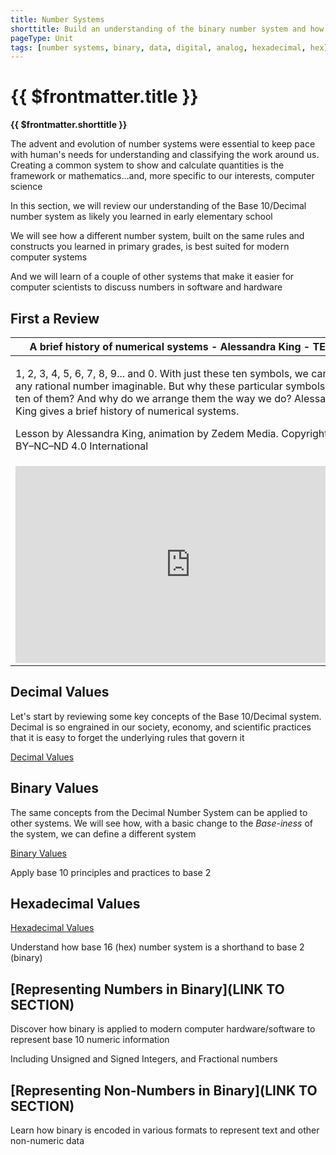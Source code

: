 ```yaml
---
title: Number Systems
shorttitle: Build an understanding of the binary number system and how modern computers use binary to represent digital and analog data
pageType: Unit
tags: [number systems, binary, data, digital, analog, hexadecimal, hex]
---
```


# {{ $frontmatter.title }}
**{{ $frontmatter.shorttitle }}**

The advent and evolution of number systems were essential to keep pace with human's needs for understanding and classifying the work around us. Creating a common system to show and calculate quantities is the framework or mathematics...and, more specific to our interests, computer science

In this section, we will review our understanding of the Base 10/Decimal number system as likely you learned in early elementary school

We will see how a different number system, built on the same rules and constructs you learned in primary grades, is best suited for modern computer systems

And we will learn of a couple of other systems that make it easier for computer scientists to discuss numbers in software and hardware

## First a Review

| A brief history of numerical systems - Alessandra King - TED-Ed|
|-|
|<p>1, 2, 3, 4, 5, 6, 7, 8, 9... and 0. With just these ten symbols, we can write any rational number imaginable. But why these particular symbols? Why ten of them? And why do we arrange them the way we do? Alessandra King gives a brief history of numerical systems.</p> <p>Lesson by Alessandra King, animation by Zedem Media. Copyright CC BY–NC–ND 4.0 International</p> |
| <iframe width="560" height="315" src="https://www.youtube.com/embed/cZH0YnFpjwU" title="YouTube video player" frameborder="0" allow="accelerometer; autoplay; clipboard-write; encrypted-media; gyroscope; picture-in-picture" allowfullscreen></iframe>|



## Decimal Values

Let's start by reviewing some key concepts of the Base 10/Decimal system. Decimal is so engrained in our society, economy, and scientific practices that it is easy to forget the underlying rules that govern it

[Decimal Values](./DecimalValues)


## Binary Values
The same concepts from the Decimal Number System can be applied to other systems. We will see how, with a basic change to the *Base-iness* of the system, we can define a different system

[Binary Values](./BinaryValues)

Apply base 10 principles and practices to base 2

## Hexadecimal Values
[Hexadecimal Values](./HexadecimalValues)

Understand how base 16 (hex) number system is a shorthand to base 2 (binary)

## [Representing Numbers in Binary](LINK TO SECTION)
Discover how binary is applied to modern computer hardware/software to represent base 10 numeric information

Including Unsigned and Signed Integers, and Fractional numbers

## [Representing Non-Numbers in Binary](LINK TO SECTION)
Learn how binary is encoded in various formats to represent text and other non-numeric data